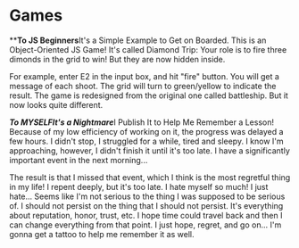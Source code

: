 Games
=====
******To JS Beginners****It's a Simple Example to Get on Boarded.
This is an Object-Oriented JS Game! 
It's called Diamond Trip:
Your role is to fire three dimonds in the grid to win! But they are now hidden inside.

For example, enter E2 in the input box, and hit "fire" button.
You will get a message of each shoot. The grid will turn to green/yellow to indicate the result.
The game is redesigned from the original one called battleship. But it now looks quite different.

******To MYSELF***It's a Nightmare***I Publish It to Help Me Remember a Lesson!
Because of my low efficiency of working on it, the progress was delayed a few hours. I didn't stop, I struggled for a while, tired and sleepy. I know I'm approaching, however, I didn't finish it until it's too late. I have a significantly important event in the next morning...

The result is that I missed that event, which I think is the most regretful thing in my life! I repent deeply, but it's too late. I hate myself so much! I just hate... Seems like I'm not serious to the thing I was supposed to be serious of. I should not persist on the thing that I should not persist. It's everything about reputation, honor, trust, etc. I hope time could travel back and then I can change everything from that point. I just hope, regret, and go on... I'm gonna get a tattoo to help me remember it as well. 
